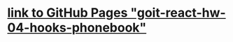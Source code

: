 # [link to GitHub Pages "goit-react-hw-04-hooks-phonebook"](https://dimamarjan.github.io/goit-react-hw-04-hooks-phonebook/ "Задание goit-react-hw-04-hooks-phonebook")

